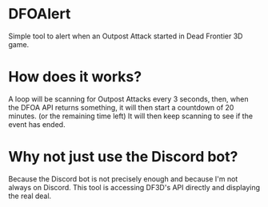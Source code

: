 # DFOAlert
Simple tool to alert when an Outpost Attack started in Dead Frontier 3D game.

# How does it works?

A loop will be scanning for Outpost Attacks every 3 seconds, then, when the DFOA API returns something, it will then start a 
countdown of 20 minutes. (or the remaining time left) It will then keep scanning to see if the event has ended.

# Why not just use the Discord bot?

Because the Discord bot is not precisely enough and because I'm not always on Discord. This tool is accessing DF3D's API directly 
and displaying the real deal.
